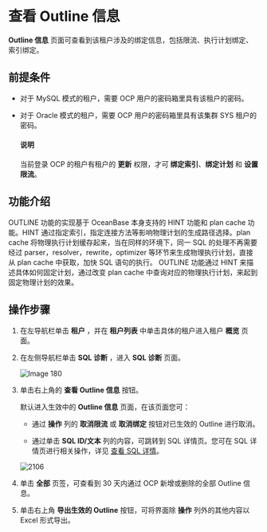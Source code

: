 查看 Outline 信息
==================================

**Outline 信息** 页面可查看到该租户涉及的绑定信息，包括限流、执行计划绑定、索引绑定。

前提条件
-------------------------

* 对于 MySQL 模式的租户，需要 OCP 用户的密码箱里具有该租户的密码。

* 对于 Oracle 模式的租户，需要 OCP 用户的密码箱里具有该集群 SYS 租户的密码。

  <main id="notice" type='explain'>
    <h4>说明</h4>
    <p>当前登录 OCP 的租户有租户的 <strong>更新</strong> 权限，才可 <strong>绑定索引</strong>、<strong>绑定计划</strong> 和 <strong>设置限流</strong>。</p>
  </main>
  
功能介绍
-------------------------

OUTLINE 功能的实现基于 OceanBase 本身支持的 HINT 功能和 plan cache 功能。HINT 通过指定索引，指定连接方法等影响物理计划的生成路径选择。plan cache 将物理执行计划缓存起来，当在同样的环境下，同一 SQL 的处理不再需要经过 parser，resolver，rewrite，optimizer 等环节来生成物理执行计划，直接从 plan cache 中获取，加快 SQL 语句的执行。 OUTLINE 功能通过 HINT 来描述具体如何固定计划，通过改变 plan cache 中查询对应的物理执行计划，来起到固定物理计划的效果。

操作步骤
-------------------------

1. 在左导航栏单击 **租户** ，并在 **租户列表** 中单击具体的租户进入租户 **概览** 页面。

2. 在左侧导航栏单击 **SQL 诊断** ，进入 **SQL 诊断** 页面。

   ![Image 180](https://help-static-aliyun-doc.aliyuncs.com/assets/img/zh-CN/8862489461/p429733.png)

3. 单击右上角的 **查看 Outline 信息** 按钮。

   默认进入生效中的 **Outline 信息** 页面，在该页面您可：
   * 通过 **操作** 列的 **取消限流** 或 **取消绑定** 按钮对已生效的 Outline 进行取消。

   * 通过单击 **SQL ID/文本** 列的内容，可跳转到 SQL 详情页。您可在 SQL 详情页进行相关操作，详见 [查看 SQL 详情](../100.manage-sql-diagnosis/1000.view-sql-details.md)。

   ![2106](https://help-static-aliyun-doc.aliyuncs.com/assets/img/zh-CN/3721999361/p361711.png)

4. 单击 **全部** 页签，可查看到 30 天内通过 OCP 新增或删除的全部 Outline 信息。

5. 单击右上角 **导出生效的 Outline** 按钮，可将界面除 **操作** 列外的其他内容以 Excel 形式导出。
